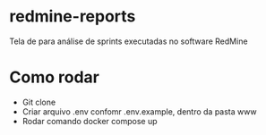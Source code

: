 # redmine-reports
Tela de para análise de sprints executadas no software RedMine

# Como rodar
- Git clone
- Criar arquivo .env confomr .env.example, dentro da pasta www
- Rodar comando docker compose up
